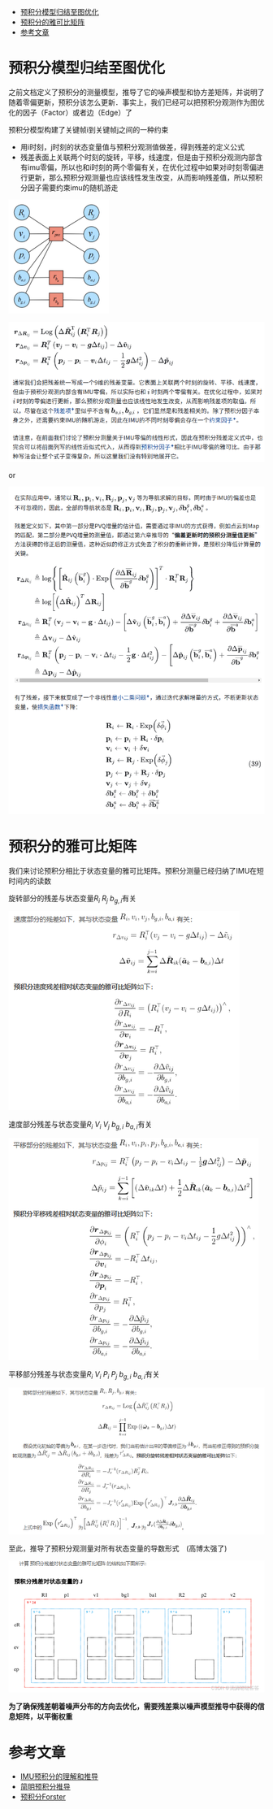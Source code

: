 - [预积分模型归结至图优化](#预积分模型归结至图优化)
- [预积分的雅可比矩阵](#预积分的雅可比矩阵)
- [参考文章](#参考文章)

# 预积分模型归结至图优化

之前文档定义了预积分的测量模型，推导了它的噪声模型和协方差矩阵，并说明了随着零偏更新，预积分该怎么更新．事实上，我们已经可以把预积分观测作为图优化的因子（Factor）或者边（Edge）了

预积分模型构建了关键帧i到关键帧j之间的一种约束

- 用i时刻，j时刻的状态变量值与预积分观测值做差，得到残差的定义公式
- 残差表面上关联两个时刻的旋转，平移，线速度，但是由于预积分观测内部含有imu零偏，所以也和i时刻的两个零偏有关，在优化过程中如果对i时刻零偏进行更新，那么预积分观测量也应该线性发生改变，从而影响残差值，所以预积分因子需要约束imu的随机游走

![](./img/imu_preintegration_3/pre_integration_1.png)

![](./img/imu_preintegration_3/img1.png)

or

![](./img/imu_preintegration_3/img2.png)

# 预积分的雅可比矩阵

我们来讨论预积分相比于状态变量的雅可比矩阵。预积分测量已经归纳了IMU在短时间内的读数

旋转部分的残差与状态变量$R_i$ $R_j$ $b_{g,i}$有关

![](./img/imu_preintegration_3/pre_integration_2.png)

速度部分残差与状态变量$R_i$ $V_i$ $V_j$ $b_{g,i}$ $b_{a,i}$有关

![](./img/imu_preintegration_3/pre_integration_3.png)

平移部分残差与状态变量$R_i$ $V_i$ $P_i$ $P_j$ $b_{g,i}$ $b_{a,i}$有关

![](./img/imu_preintegration_3/pre_integration_4.png)

至此，推导了预积分观测量对所有状态变量的导数形式　(高博太强了)

![](./img/pre_integration_gins/pre_gins_3.png)

**为了确保残差朝着噪声分布的方向去优化，需要残差乘以噪声模型推导中获得的信息矩阵，以平衡权重**

# 参考文章

- [IMU预积分的理解和推导](https://zhuanlan.zhihu.com/p/473227932)
- [简明预积分推导](https://zhuanlan.zhihu.com/p/388859808)
- [预积分Forster](https://zhuanlan.zhihu.com/p/635496502)
